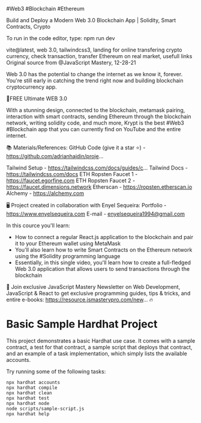 #Web3 #Blockchain #Ethereum

Build and Deploy a Modern Web 3.0 Blockchain App | Solidity, Smart Contracts, Crypto

To run in the code editor, type: npm run dev

vite@latest, web 3.0, tailwindcss3, landing for online transfering crypto currency, check transaction, transfer  Ethereum on real market, usefull links
Original source from @JavaScript Mastery, 12-28-21 

Web 3.0 has the potential to change the internet as we know it, forever. You're still early in catching the trend right now and building blockchain cryptocurrency app. 

📙FREE Ultimate WEB 3.0 

With a stunning design, connected to the blockchain, metamask pairing, interaction with smart contracts, sending Ethereum through the blockchain network, writing solidity code, and much more, Krypt is the best #Web3 #Blockchain app that you can currently find on YouTube and the entire internet.

📚 Materials/References:
GitHub Code (give it a star ⭐) - https://github.com/adrianhajdin/proje...

Tailwind Setup - https://tailwindcss.com/docs/guides/c...
Tailwind Docs - https://tailwindcss.com/docs
ETH Ropsten Faucet 1 - https://faucet.egorfine.com
ETH Ropsten Faucet 2 - https://faucet.dimensions.network
Etherscan - https://ropsten.etherscan.io
Alchemy - https://alchemy.com

🖥️ Project created in collaboration with Enyel Sequeira: 
Portfolio - https://www.enyelsequeira.com
E-mail - enyelsequeira1994@gmail.com

In this cource you'll learn:
- How to connect a regular React.js application to the blockchain and pair it to your Ethereum wallet using MetaMask
- You'll also learn how to write Smart Contracts on the Ethereum network using the #Solidity programming language
- Essentially, in this single video, you'll learn how to create a full-fledged Web 3.0 application that allows users to send transactions through the blockchain

📧 Join exclusive JavaScript Mastery Newsletter on Web Development, JavaScript & React to get exclusive programming guides, tips & tricks, and entire e-books: https://resource.jsmasterypro.com/new... 🔥

# Basic Sample Hardhat Project

This project demonstrates a basic Hardhat use case. It comes with a sample contract, a test for that contract, a sample script that deploys that contract, and an example of a task implementation, which simply lists the available accounts.

Try running some of the following tasks:

```shell
npx hardhat accounts
npx hardhat compile
npx hardhat clean
npx hardhat test
npx hardhat node
node scripts/sample-script.js
npx hardhat help
```